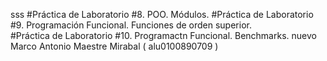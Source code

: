 sss
#Práctica de Laboratorio #8. POO. Módulos.
#Práctica de Laboratorio #9. Programación Funcional. Funciones de orden superior.  
#Práctica de Laboratorio #10. Programactn Funcional. Benchmarks. 
nuevo
Marco Antonio Maestre Mirabal ( alu0100890709 )

